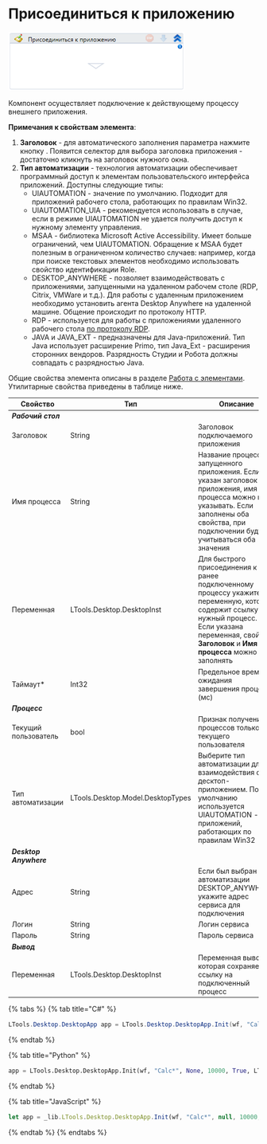 # Присоединиться к приложению

![](../../../resources/activities/basic/desktop/image-191.png)

Компонент осуществляет подключение к действующему процессу внешнего приложения.

**Примечания к свойствам элемента**:

1. **Заголовок** - для автоматического заполнения параметра нажмите кнопку <img src="../../../.gitbook/assets/14 (1) (2) (1) (1) (2) (1) (13).png" alt="" data-size="line">. Появится селектор для выбора заголовка приложения - достаточно кликнуть на заголовок нужного окна.
2. **Тип автоматизации** - технология автоматизации обеспечивает программный доступ к элементам пользовательского интерфейса приложений. Доступны следующие типы:
   * UIAUTOMATION - значение по умолчанию. Подходит для приложений рабочего стола, работающих по правилам Win32.
   * UIAUTOMATION\_UIA - рекомендуется использовать в случае, если в режиме UIAUTOMATION не удается получить доступ к нужному элементу управления.
   * MSAA - библиотека Microsoft Active Accessibility. Имеет больше ограничений, чем UIAUTOMATION. Обращение к MSAA будет полезным в ограниченном количество случаев: например, когда при поиске текстовых элементов необходимо использовать свойство идентификации Role.
   * DESKTOP\_ANYWHERE - позволяет взаимодействовать с приложениями, запущенными на удаленном рабочем столе (RDP, Citrix, VMWare и т.д.). Для работы с удаленным приложением необходимо установить агента Desktop Anywhere на удаленной машине. Общение происходит по протоколу HTTP.
   * RDP - используется для работы с приложениями удаленного рабочего стола [по протоколу RDP](https://docs.primo-rpa.ru/primo-rpa/primo-studio/instrumenty/rdp).
   * JAVA и JAVA\_EXT - предназначены для Java-приложений. Тип Java использует расширение Primo, тип Java\_Ext - расширения сторонних вендоров. Разрядность Студии и Робота должны совпадать с разрядностью Java.

Общие свойства элемента описаны в разделе [Работа с элементами](https://docs.primo-rpa.ru/primo-rpa/primo-studio/process/elements). Утилитарные свойства приведены в таблице ниже.

| Свойство               | Тип                               | Описание                                                                                                                                                                                                       |
| ---------------------- | --------------------------------- | -------------------------------------------------------------------------------------------------------------------------------------------------------------------------------------------------------------- |
| _**Рабочий стол**_     |                                   |                                                                                                                                                                                                                |
| Заголовок              | String                            | Заголовок подключаемого приложения                                                                                                                                                                             |
| Имя процесса           | String                            | Название процесса запущенного приложения. Если указан заголовок приложения, имя процесса можно не указывать. Если заполнены оба свойства, при подключении будут учитываться оба значения                       |
| Переменная             | LTools.Desktop.DesktopInst        | Для быстрого присоединения к ранее подключенному процессу укажите переменную, которая содержит ссылку на нужный процесс. Если указана переменная, свойства **Заголовок** и **Имя процесса** можно не заполнять |
| Таймаут\*              | Int32                             | Предельное время ожидания завершения процесса (мс)                                                                                                                                                             |
| _**Процесс**_          |                                   |                                                                                                                                                                                                                |
| Текущий пользователь   | bool                              | Признак получения процессов только текущего пользователя                                                                                                                                                       |
| Тип автоматизации      | LTools.Desktop.Model.DesktopTypes | Выберите тип автоматизации для взаимодействия с десктоп-приложением. По умолчанию используется UIAUTOMATION - для приложений, работающих по правилам Win32                                                     |
| _**Desktop Anywhere**_ |                                   |                                                                                                                                                                                                                |
| Адрес                  | String                            | Если был выбран тип автоматизации DESKTOP\_ANYWHERE, укажите адрес сервиса для подключения                                                                                                                     |
| Логин                  | String                            | Логин сервиса                                                                                                                                                                                                  |
| Пароль                 | String                            | Пароль сервиса                                                                                                                                                                                                 |
| _**Вывод**_            |                                   |                                                                                                                                                                                                                |
| Переменная             | LTools.Desktop.DesktopInst        | Переменная вывода, которая сохраняет ссылку на подключенный процесс                                                                                                                                            |

{% tabs %}
{% tab title="C#" %}
```csharp
LTools.Desktop.DesktopApp app = LTools.Desktop.DesktopApp.Init(wf, "Calc*", null, 10000, true, LTools.Desktop.Model.DesktopTypes.UIAUTOMATION);
```
{% endtab %}

{% tab title="Python" %}
```python
app = LTools.Desktop.DesktopApp.Init(wf, "Calc*", None, 10000, True, LTools.Desktop.Model.DesktopTypes.UIAUTOMATION)
```
{% endtab %}

{% tab title="JavaScript" %}
```javascript
let app = _lib.LTools.Desktop.DesktopApp.Init(wf, "Calc*", null, 10000, true, _lib.LTools.Desktop.Model.DesktopTypes.UIAUTOMATION);
```
{% endtab %}
{% endtabs %}
